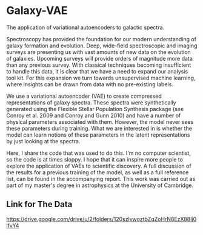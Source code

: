 # Galaxy-VAE
The application of variational autoencoders to galactic spectra. 

Spectroscopy has provided the foundation for our modern understanding of galaxy formation and
evolution. Deep, wide-field spectroscopic and imaging surveys are presenting us
with vast amounts of new data on the evolution of galaxies. Upcoming surveys will provide orders of magnitude more data than any
previous survey. With classical techniques becoming insufficient to handle this data, it is clear that
we have a need to expand our analysis tool kit. For this expansion we turn towards unsupervised machine learning, where insights can be drawn from data with no pre-existing labels.

We use a variational autoencoder (VAE) to create compressed representations of galaxy spectra. These spectra were synthetically generated using the Flexible Stellar Population Synthesis package (see Conroy et al. 2009 and Conroy and Gunn 2010) and have a number of physical parameters associated with them. However, the model never sees these parameters during training. What we are interested in is whether the model can learn notions of these parameters in the latent representations by just looking at the spectra.

Here, I share the code that was used to do this. I'm no computer scientist, so the code is at times sloppy. I hope that it can inspire more people to explore the application of VAEs to scientific discovery. A full discussion of the results for a previous training of the model, as well as a full reference list, can be found in the accompanying report. This work was carried out as part of my master's degree in astrophysics at the University of Cambridge.

## Link for The Data
https://drive.google.com/drive/u/2/folders/120szlvwoztbZqZoHrN8EzX88Ij0lfvY4
